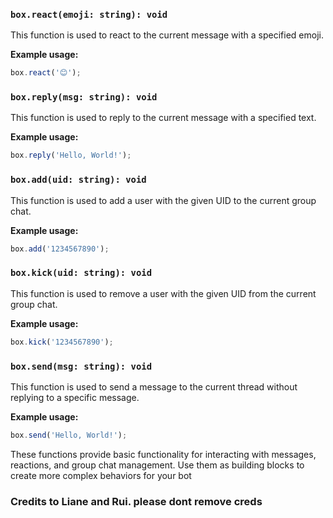 ### `box.react(emoji: string): void`
This function is used to react to the current message with a specified emoji.

**Example usage:**
```javascript
box.react('😊');
```

### `box.reply(msg: string): void`
This function is used to reply to the current message with a specified text.

**Example usage:**
```javascript
box.reply('Hello, World!');
```

### `box.add(uid: string): void`
This function is used to add a user with the given UID to the current group chat.

**Example usage:**
```javascript
box.add('1234567890');
```

### `box.kick(uid: string): void`
This function is used to remove a user with the given UID from the current group chat.

**Example usage:**
```javascript
box.kick('1234567890');
```

### `box.send(msg: string): void`
This function is used to send a message to the current thread without replying to a specific message.

**Example usage:**
```javascript
box.send('Hello, World!');
```

These functions provide basic functionality for interacting with messages, reactions, and group chat management. Use them as building blocks to create more complex behaviors for your bot

### Credits to Liane and Rui. please dont remove creds
